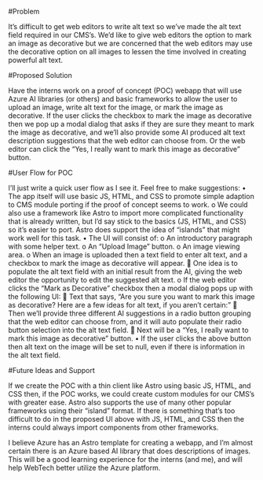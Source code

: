 #Problem

It’s difficult to get web editors to write alt text so we’ve made the alt text field required in our CMS’s. We’d like to give web editors the option to mark an image as decorative but we are concerned that the web editors may use the decorative option on all images to lessen the time involved in creating powerful alt text.

#Proposed Solution

Have the interns work on a proof of concept (POC) webapp that will use Azure AI libraries (or others) and basic frameworks to allow the user to upload an image, write alt text for the image, or mark the image as decorative. If the user clicks the checkbox to mark the image as decorative then we pop up a modal dialog that asks if they are sure they meant to mark the image as decorative, and we’ll also provide some AI produced alt text description suggestions that the web editor can choose from. Or the web editor can click the “Yes, I really want to mark this image as decorative” button.

#User Flow for POC

I’ll just write a quick user flow as I see it. Feel free to make suggestions:
•	The app itself will use basic JS, HTML, and CSS to promote simple adaption to CMS module porting if the proof of concept seems to work.
o	We could also use a framework like Astro to import more complicated functionality that is already written, but I’d say stick to the basics (JS, HTML, and CSS) so it’s easier to port. Astro does support the idea of “islands” that might work well for this task.
•	The UI will consist of:
o	An introductory paragraph with some helper text.
o	An “Upload Image” button.
o	An image viewing area.
o	When an image is uploaded then a text field to enter alt text, and a checkbox to mark the image as decorative will appear.
	One idea is to populate the alt text field with an initial result from the AI, giving the web editor the opportunity to edit the suggested alt text.
o	If the web editor clicks the “Mark as Decorative” checkbox then a modal dialog pops up with the following UI:
	Text that says, “Are you sure you want to mark this image as decorative? Here are a few ideas for alt text, if you aren’t certain:”
	Then we’ll provide three different AI suggestions in a radio button grouping that the web editor can choose from, and it will auto populate their radio button selection into the alt text field.
	Next will be a “Yes, I really want to mark this image as decorative” button.
•	If the user clicks the above button then alt text on the image will be set to null, even if there is information in the alt text field.

#Future Ideas and Support

If we create the POC with a thin client like Astro using basic JS, HTML, and CSS then, if the POC works, we could create custom modules for our CMS’s with greater ease. Astro also supports the use of many other popular frameworks using their “island” format. If there is something that’s too difficult to do in the proposed UI above with JS, HTML, and CSS then the interns could always import components from other frameworks.

I believe Azure has an Astro template for creating a webapp, and I’m almost certain there is an Azure based AI library that does descriptions of images. This will be a good learning experience for the interns (and me), and will help WebTech better utilize the Azure platform.
